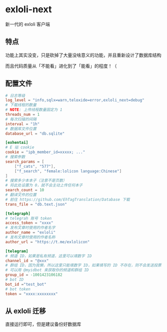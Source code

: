 # exloli-next

新一代的 exloli 客户端

## 特点

功能上其实没变，只是砍掉了大量没啥意义的功能，并且重新设计了数据库结构

而且代码质量从「不能看」进化到了「能看」的程度！（

## 配置文件

```toml
# 日志等级
log_level = "info,sqlx=warn,teloxide=error,exloli_next=debug"
# 下载线程的数量
# NOTE: 上传线程数量固定为 1
threads_num = 1
# 每次扫描的间隔
interval = "1h"
# 数据库文件位置
database_url = "db.sqlite"

[exhentai]
# E 站 cookie
cookie = "ipb_member_id=xxxxx; ..."
# 搜索参数
search_params = [
    ["f_cats", "577"],
    ["f_search", "female:lolicon language:Chinese"]
]
# 搜索多少本本子（注意不是页数）
# 将此处设置为 0，就不会主动上传任何本子
search_count = 10
# 翻译文件的位置
# 前往 https://github.com/EhTagTranslation/Database 下载
trans_file = "db.text.json"

[telegraph]
# telegrah 账号 token
access_token = "xxxx"
# 发布文章时使用的作者名字
author_name = "exloli"
# 发布文章时使用的作者名称
author_url = "https://t.me/exlolicon"

[telegram]
# 频道 ID，如果是私有频道，这里可以填数字 ID
channel_id = "@xxx"
# 群组 ID，因为我懒，所以这里只能填数字 ID，如果填写的 ID 不存在，则不会发送投票
# 可以用 @myidbot 来获取你的频道和群组 ID
group_id = -1001423106182
# bot ID
bot_id ="test_bot"
# bot token
token = "xxxx:xxxxxxxx"
```

## 从 exloli 迁移

直接运行即可，但是建议备份好数据库
